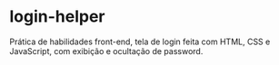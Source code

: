 # login-helper
Prática de habilidades front-end, tela de login feita com HTML, CSS e JavaScript, com exibição e ocultação de password.
